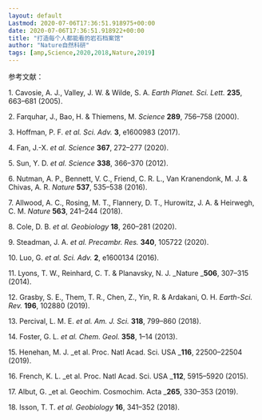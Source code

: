 ```yaml
---
layout: default
Lastmod: 2020-07-06T17:36:51.918975+00:00
date: 2020-07-06T17:36:51.918922+00:00
title: "打造每个人都能看的岩石档案馆"
author: "Nature自然科研"
tags: [amp,Science,2020,2018,Nature,2019]
---
```


参考文献：

1. Cavosie, A. J., Valley, J. W. & Wilde, S. A. _Earth Planet. Sci. Lett._ **235**, 663–681 (2005).

2. Farquhar, J., Bao, H. & Thiemens, M. _Science_ **289**, 756–758 (2000).

3. Hoffman, P. F. _et al. Sci. Adv._ **3**, e1600983 (2017).

4. Fan, J.-X. _et al. Science_ **367**, 272–277 (2020).

5. Sun, Y. D. _et al. Science_ **338**, 366–370 (2012).

6. Nutman, A. P., Bennett, V. C., Friend, C. R. L., Van Kranendonk, M. J. & Chivas, A. R. _Nature_ **537**, 535–538 (2016).

7. Allwood, A. C., Rosing, M. T., Flannery, D. T., Hurowitz, J. A. & Heirwegh, C. M. _Nature_ **563**, 241–244 (2018).

8. Cole, D. B. _et al. Geobiology_ **18**, 260–281 (2020).

9. Steadman, J. A. _et al. Precambr. Res._ **340**, 105722 (2020).

10. Luo, G. _et al. Sci. Adv._ **2**, e1600134 (2016).

11. Lyons, T. W., Reinhard, C. T. & Planavsky, N. J. _Nature _**506**, 307–315 (2014).

12. Grasby, S. E., Them, T. R., Chen, Z., Yin, R. & Ardakani, O. H. _Earth-Sci. Rev._ **196**, 102880 (2019).

13. Percival, L. M. E. _et al. Am. J. Sci._ **318**, 799–860 (2018).

14. Foster, G. L. _et al. Chem. Geol._ **358**, 1–14 (2013).

15. Henehan, M. J. _et al. Proc. Natl Acad. Sci. USA _**116**, 22500–22504 (2019).

16. French, K. L. _et al. Proc. Natl Acad. Sci. USA _**112**, 5915–5920 (2015).

17. Albut, G. _et al. Geochim. Cosmochim. Acta _**265**, 330–353 (2019).

18. Isson, T. T. _et al. Geobiology_ **16**, 341–352 (2018).

